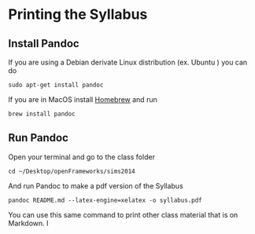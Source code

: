 # Printing the Syllabus

## Install Pandoc

If you are using a Debian derivate Linux distribution (ex. Ubuntu ) you can do 

	sudo apt-get install pandoc

If you are in MacOS install [Homebrew](http://brew.sh/) and run 

	brew install pandoc

## Run Pandoc

Open your terminal and go to the class folder

	cd ~/Desktop/openFrameworks/sims2014

And run Pandoc to make a pdf version of the Syllabus

	pandoc README.md --latex-engine=xelatex -o syllabus.pdf

You can use this same command to print other class material that is on Markdown.
 I